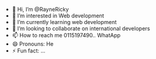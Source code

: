 - 👋 Hi, I’m @RayneRicky
- 👀 I’m interested in Web development 
- 🌱 I’m currently learning web development 
- 💞️ I’m looking to collaborate on international developers
- 📫 How to reach me 0115197490.. WhatApp
- 😄 Pronouns: He
- ⚡ Fun fact: ...

<!---
RayneRicky/RayneRicky is a ✨ special ✨ repository because its `README.md` (this file) appears on your GitHub profile.
You can click the Preview link to take a look at your changes.
--->

